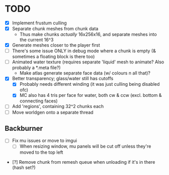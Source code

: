 # TODO

- [X] Implement frustum culling
- [X] Separate chunk meshes from chunk data
  - Thus make chunks *actually* 16x256x16, and separate meshes into the current 16^3
- [X] Generate meshes closer to the player first
- [ ] There's some issue ONLY in debug mode where a chunk is empty (& sometimes a floating block is there too)
- [ ] Animated water texture (requires separate 'liquid' mesh to animate? Also probably a *.meta file?)
  - Make atlas generate separate face data (w/ colours n all that)?
- [X] Better transparency; glass/water still has cutoffs
  - [X] Probably needs different winding (it was just culling being disabled ofc)
  - [X] MC also has 4 tris per face for water, both cw & ccw (excl. bottom & connecting faces)
- [ ] Add 'regions', containing 32^2 chunks each
- [ ] Move worldgen onto a separate thread

## Backburner

- [ ] Fix mu issues or move to imgui
  - [ ] When resizing window, mu panels will be cut off unless they're moved to the top left
- [?] Remove chunk from remesh queue when unloading if it's in there (hash set?)
